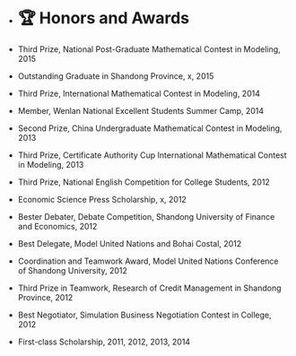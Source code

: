 
- # 🏆 Honors and Awards

- Third Prize, National Post-Graduate Mathematical Contest in Modeling, 2015  

- Outstanding Graduate in Shandong Province, x, 2015  

- Third Prize, International Mathematical Contest in Modeling, 2014  

- Member, Wenlan National Excellent Students Summer Camp, 2014  

- Second Prize, China Undergraduate Mathematical Contest in Modeling, 2013  

- Third Prize, Certificate Authority Cup International Mathematical Contest in Modeling, 2013  

- Third Prize, National English Competition for College Students, 2012  

- Economic Science Press Scholarship, x, 2012  

- Bester Debater, Debate Competition, Shandong University of Finance and Economics, 2012  

- Best Delegate, Model United Nations and Bohai Costal, 2012  

- Coordination and Teamwork Award, Model United Nations Conference of Shandong University, 2012  

- Third Prize in Teamwork, Research of Credit Management in Shandong Province, 2012  

- Best Negotiator, Simulation Business Negotiation Contest in College, 2012  

- First-class Scholarship, 2011, 2012, 2013, 2014
